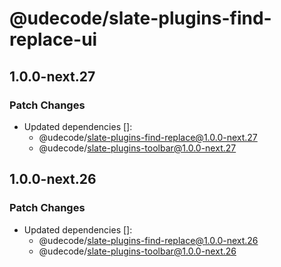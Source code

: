 # @udecode/slate-plugins-find-replace-ui

## 1.0.0-next.27

### Patch Changes

- Updated dependencies []:
  - @udecode/slate-plugins-find-replace@1.0.0-next.27
  - @udecode/slate-plugins-toolbar@1.0.0-next.27

## 1.0.0-next.26

### Patch Changes

- Updated dependencies []:
  - @udecode/slate-plugins-find-replace@1.0.0-next.26
  - @udecode/slate-plugins-toolbar@1.0.0-next.26
